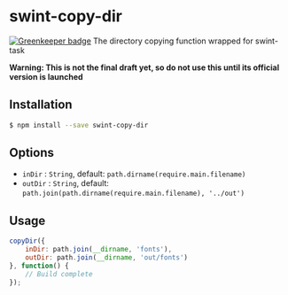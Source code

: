# swint-copy-dir

[![Greenkeeper badge](https://badges.greenkeeper.io/Knowre-Dev/swint-copy-dir.svg)](https://greenkeeper.io/)
The directory copying function wrapped for swint-task

**Warning: This is not the final draft yet, so do not use this until its official version is launched**

## Installation
```sh
$ npm install --save swint-copy-dir
```

## Options
* `inDir` : `String`, default: `path.dirname(require.main.filename)`
* `outDir` : `String`, default: `path.join(path.dirname(require.main.filename), '../out')`

## Usage
```javascript
copyDir({
	inDir: path.join(__dirname, 'fonts'),
	outDir: path.join(__dirname, 'out/fonts')
}, function() {
	// Build complete
});
```
